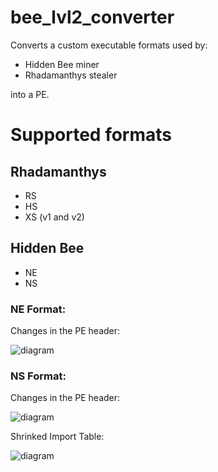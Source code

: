 # bee_lvl2_converter

Converts a custom executable formats used by:
+    Hidden Bee miner
+    Rhadamanthys stealer
  
into a PE.

#  Supported formats


## Rhadamanthys
+ RS
+ HS
+ XS (v1 and v2)

## Hidden Bee
+ NE
+ NS


### NE Format:

Changes in the PE header:<br/>

![diagram](../pics/scrambled_pe1.png)

### NS Format:

Changes in the PE header:<br/>

![diagram](../pics/ns_format1.png)
<br/>

Shrinked Import Table:

![diagram](../pics/ns_format_imports.png)
